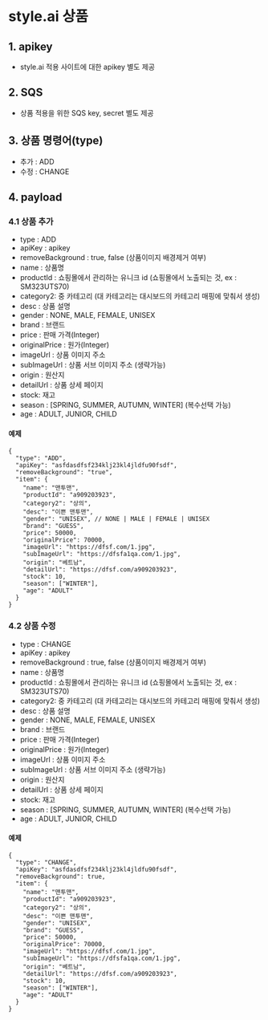 # style.ai 상품

## 1. apikey
- style.ai 적용 사이트에 대한 apikey 별도 제공

## 2. SQS
- 상품 적용을 위한 SQS key, secret 별도 제공

## 3. 상품 명령어(type)
- 추가 : ADD
- 수정 : CHANGE

## 4. payload
### 4.1 상품 추가
- type : ADD
- apiKey : apikey
- removeBackground : true, false (상품이미지 배경제거 여부)
- name : 상품명
- productId : 쇼핑몰에서 관리하는 유니크 id (쇼핑몰에서 노출되는 것, ex : SM323UTS70)
- category2: 중 카테고리 (대 카테고리는 대시보드의 카테고리 매핑에 맞춰서 생성)
- desc : 상품 설명
- gender : NONE, MALE, FEMALE, UNISEX
- brand : 브랜드
- price : 판매 가격(Integer)
- originalPrice : 원가(Integer)
- imageUrl : 상품 이미지 주소
- subImageUrl : 상품 서브 이미지 주소 (생략가능)
- origin : 원산지
- detailUrl : 상품 상세 페이지
- stock: 재고
- season : [SPRING, SUMMER, AUTUMN, WINTER] (복수선택 가능)
- age : ADULT, JUNIOR, CHILD


#### 예제
```
{
  "type": "ADD",
  "apiKey": "asfdasdfsf234klj23kl4jldfu90fsdf",
  "removeBackground": "true",
  "item": {
    "name": "맨투맨",
    "productId": "a909203923",
    "category2": "상의",
    "desc": "이쁜 맨투맨",
    "gender": "UNISEX", // NONE | MALE | FEMALE | UNISEX
    "brand": "GUESS",
    "price": 50000,
    "originalPrice": 70000,
    "imageUrl": "https://dfsf.com/1.jpg",
    "subImageUrl": "https://dfsfa1qa.com/1.jpg", 
    "origin": "베트남",
    "detailUrl": "https://dfsf.com/a909203923",
    "stock": 10,
    "season": ["WINTER"],
    "age": "ADULT"
  }
}

```
### 4.2 상품 수정
- type : CHANGE
- apiKey : apikey
- removeBackground : true, false (상품이미지 배경제거 여부)
- name : 상품명
- productId : 쇼핑몰에서 관리하는 유니크 id (쇼핑몰에서 노출되는 것, ex : SM323UTS70)
- category2: 중 카테고리 (대 카테고리는 대시보드의 카테고리 매핑에 맞춰서 생성)
- desc : 상품 설명
- gender : NONE, MALE, FEMALE, UNISEX
- brand : 브랜드
- price : 판매 가격(Integer)
- originalPrice : 원가(Integer)
- imageUrl : 상품 이미지 주소
- subImageUrl : 상품 서브 이미지 주소 (생략가능)
- origin : 원산지
- detailUrl : 상품 상세 페이지
- stock: 재고
- season : [SPRING, SUMMER, AUTUMN, WINTER] (복수선택 가능)
- age : ADULT, JUNIOR, CHILD

#### 예제
```
{
  "type": "CHANGE",
  "apiKey": "asfdasdfsf234klj23kl4jldfu90fsdf",
  "removeBackground": true,
  "item": {
    "name": "맨투맨",
    "productId": "a909203923",
    "category2": "상의",
    "desc": "이쁜 맨투맨",
    "gender": "UNISEX",
    "brand": "GUESS",
    "price": 50000,
    "originalPrice": 70000,
    "imageUrl": "https://dfsf.com/1.jpg",
    "subImageUrl": "https://dfsfa1qa.com/1.jpg", 
    "origin": "베트남",
    "detailUrl": "https://dfsf.com/a909203923",
    "stock": 10,
    "season": ["WINTER"],
    "age": "ADULT"
  }
}
```


